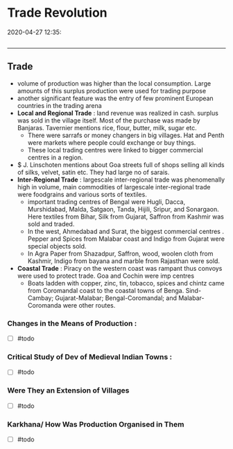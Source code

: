 # Trade Revolution

2020-04-27 12:35:

```toc
```

---

## Trade

- volume of production was higher than the local consumption. Large amounts of this surplus production were used for trading purpose
- another significant feature was the entry of few prominent European countries in the trading arena
- **Local and Regional Trade** : land revenue was realized in cash. surplus was sold in the village itself. Most of the purchase was made by Banjaras. Tavernier mentions rice, flour, butter, milk, sugar etc.
	- There were sarrafs or money changers in big villages. Hat and Penth were markets where people could exchange or buy things.
	- These local trading centres were linked to bigger commercial centres in a region.
- $ J. Linschoten mentions about Goa streets full of shops selling all kinds of silks, velvet, satin etc. They had large no of sarais.
- **Inter-Regional Trade** : largescale inter-regional trade was phenomenally high in volume, main commodities of largescale inter-regional trade were foodgrains and various sorts of textiles.
	- important trading centres of Bengal were Hugli, Dacca, Murshidabad, Malda, Satgaon, Tanda, Hijili, Sripur, and Sonargaon. Here textiles from Bihar, Silk from Gujarat, Saffron from Kashmir was sold and traded.
	- In the west, Ahmedabad and Surat, the biggest commercial centres . Pepper and Spices from Malabar coast and Indigo from Gujarat were special objects sold.
	- In Agra Paper from Shazadpur, Saffron, wood, woolen cloth from Kashmir, Indigo from bayana and marble from Rajasthan were sold.
- **Coastal Trade** : Piracy on the western coast was rampant thus convoys were used to protect trade. Goa and Cochin were imp centres
	- Boats ladden with copper, zinc, tin, tobacco, spices and chintz came from Coromandal coast to the coastal towns of Benga. Sind-Cambay; Gujarat-Malabar; Bengal-Coromandal; and Malabar-Coromanda were other routes.

### Changes in the Means of Production :

 - [ ] #todo

### Critical Study of Dev of Medieval Indian Towns :

 - [ ] #todo

### Were They an Extension of Villages

 - [ ] #todo

### Karkhana/ How Was Production Organised in Them

- [ ] #todo
